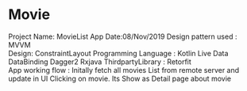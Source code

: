 # Movie
Project Name: MovieList App Date:08/Nov/2019 
Design pattern used : MVVM  
Design: ConstraintLayout Programming 
Language : Kotlin 
Live Data
DataBinding
Dagger2
Rxjava
ThirdpartyLibrary : Retorfit  
App working flow : Initally fetch all movies List from remote server and update in UI 
Clicking on  movie. Its Show as Detail page about movie
